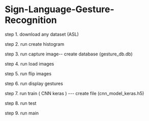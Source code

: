 # Sign-Language-Gesture-Recognition

step 1. download any dataset (ASL)


step 2. run create histogram


step 3. run capture image-- create database (gesture_db.db)


step 4. run load images


step 5. run flip images


step 6. run display gestures


step 7. run train ( CNN keras ) --- create file (cnn_model_keras.h5)


step 8. run test


step 9. run main

